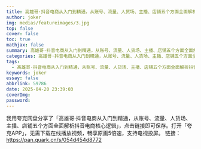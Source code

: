 ```yaml
---
title: 高雄哥·抖音电商从入门到精通，​从账号、流量、人货场、主播、店铺五个方面全面解析抖音电商核心逻辑
author: joker
img: medias/featureimages/3.jpg
top: false
cover: false
toc: true
mathjax: false
summary: 高雄哥·抖音电商从入门到精通，​从账号、流量、人货场、主播、店铺五个方面全面解析抖音电商核心逻辑
categories: 高雄哥·抖音电商从入门到精通，​从账号、流量、人货场、主播、店铺五个方面全面解析抖音电商核心逻辑
tags:
  - 高雄哥·抖音电商从入门到精通，​从账号、流量、人货场、主播、店铺五个方面全面解析抖音电商核心逻辑
keywords: joker
essay: false
abbrlink: 59786
date: 2025-04-20 23:39:03
coverImg:
password:
---
```


我用夸克网盘分享了「高雄哥·抖音电商从入门到精通，​从账号、流量、人货场、主播、店铺五个方面全面解析抖音电商核心逻辑」，点击链接即可保存。打开「夸克APP」，无需下载在线播放视频，畅享原画5倍速，支持电视投屏。
链接：https://pan.quark.cn/s/054d454d8772
